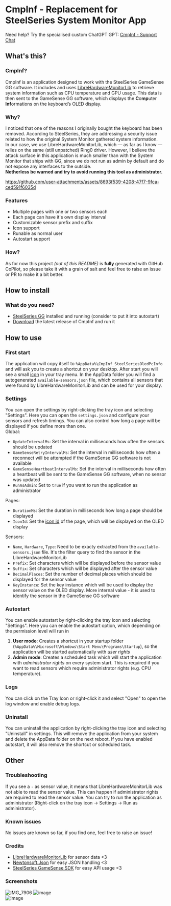 # CmpInf - Replacement for SteelSeries System Monitor App  

Need help? Try the specialised custom ChatGPT GPT: [CmpInf - Support Chat](https://chatgpt.com/g/g-68641753205881918fcb09f3d3331c55-cmpinf-support-chat)  
  
## What's this?

### CmpInf?    
CmpInf is an application designed to work with the SteelSeries GameSense GG software. It includes and uses [LibreHardwareMonitorLib](https://github.com/LibreHardwareMonitor/LibreHardwareMonitor) to retrieve system information such as CPU temperature and GPU usage. This data is then sent to the GameSense GG software, which displays the **C**o**mp**uter **Inf**ormations on the keyboard’s OLED display.  
  
### Why?  
I noticed that one of the reasons I originally bought the keyboard has been removed. According to SteelSeries, they are addressing a security issue related to how the original System Monitor gathered system information.  
In our case, we use LibreHardwareMonitorLib, which — as far as I know — relies on the same (still unpatched) Ring0 driver. However, I believe the attack surface in this application is much smaller than with the System Monitor that ships with GG, since we do not run as admin by default and do not expose any interfaces to the outside.   
**Netherless be warned and try to avoid running this tool as administrator.** 


https://github.com/user-attachments/assets/8693f539-4208-47f7-9fca-ced591f6035d  

### Features  
- Multiple pages with one or two sensors each
- Each page can have it's own display interval
- Customizable sensor prefix and suffix
- Icon support
- Runable as normal user
- Autostart support
   
### How?
As for now this project _(out of this README)_ is **fully** generated with GitHub CoPilot, so please take it with a grain of salt and feel free to raise an issue or PR to make it a bit better.  

## How to install  

### What do you need?  
- [SteelSeries GG](https://steelseries.com/gg) installed and running (consider to put it into autostart)
- [Download](https://github.com/TBSniller/cmpinf/releases/latest) the latest release of CmpInf and run it

## How to use
### First start  
The application will copy itself to `%AppData%\CmpInf_SteelSeriesOledPcInfo` and will ask you to create a shortcut on your desktop. After start you will see a small [icon](https://github.com/TBSniller/cmpinf/blob/main/cmpinf_icon.ico) in your tray menu. 
In the AppData folder you will find a autogenerated `available-sensors.json` file, which contains all sensors that were found by LibreHardwareMonitorLib and can be used for your display.  

### Settings 
You can open the settings by right-clicking the tray icon and selecting "Settings". Here you can open the `settings.json` and configure your sensors and refresh timings. You can also control how long a page will be displayed if you define more than one.    
Global:  
- `UpdateIntervalMs`: Set the interval in milliseconds how often the sensors should be updated
- `GameSenseRetryIntervalMs`: Set the interval in milliseconds how often a reconnect will be attempted if the GameSense GG software is not available
- `GameSenseHeartbeatIntervalMs`: Set the interval in milliseconds how often a heartbeat will be sent to the GameSense GG software, when no sensor was updated
- `RunAsAdmin`: Set to `true` if you want to run the application as administrator
  
Pages:  
- `DurationMs`: Set the duration in milliseconds how long a page should be displayed
- `IconId`: Set the [icon id](https://github.com/SteelSeries/gamesense-sdk/blob/master/doc/api/event-icons.md) of the page, which will be displayed on the OLED display
  
Sensors:  
- `Name`, `Hardware`, `Type`: Need to be exacty extracted from the `available-sensors.json` file. It's the filter query to find the sensor in the LibreHardwareMonitorLib
- `Prefix`: Set characters which will be displayed before the sensor value
- `Suffix`: Set characters which will be displayed after the sensor value
- `DecimalPlaces`: Set the number of decimal places which should be displayed for the sensor value
- `KeyInstance`: Set the key instance which will be used to display the sensor value on the OLED display. More internal value - it is used to identify the sensor in the GameSense GG software

### Autostart
You can enable autostart by right-clicking the tray icon and selecting "Settings". Here you can enable the autostart option, which depending on the permission level will run in
1. **User mode**: Creates a shortcut in your startup folder (`%AppData%\Microsoft\Windows\Start Menu\Programs\Startup`), so the application will be started automatically with *user rights*
2. **Admin mode**: Creates a scheduled task which will start the application with *administrator rights* on every system start. This is required if you want to read sensors which require administrator rights (e.g. CPU temperature).

### Logs
You can click on the Tray Icon or right-click it and select "Open" to open the log window and enable debug logs.  

### Uninstall
You can uninstall the application by right-clicking the tray icon and selecting "Uninstall" in settings. This will remove the application from your system and delete the AppData folder on the next reboot. If you have enabled autostart, it will also remove the shortcut or scheduled task.  

## Other

### Troubleshooting
If you see a `-` as sensor value, it means that LibreHardwareMonitorLib was not able to read the sensor value. This can happen if administrator rights are required to read the sensor value. You can try to run the application as administrator (Right-click on the tray icon -> Settings -> Run as administrator).  
  
### Known issues  
No issues are known so far, if you find one, feel free to raise an issue!  
  

### Credits
- [LibreHardwareMonitorLib](https://github.com/LibreHardwareMonitor/LibreHardwareMonitor) for sensor data <3  
- [Newtonsoft.Json](https://github.com/JamesNK/Newtonsoft.Json) for easy JSON handling <3  
- [SteelSeries GameSense SDK](https://github.com/SteelSeries/gamesense-sdk) for easy API usage <3  

### Screenshots  

![IMG_7906](https://github.com/user-attachments/assets/dd5928d4-c02d-425e-8f2f-b44a1f9fe047)
![image](https://github.com/user-attachments/assets/d86b7ce4-732f-4fcd-aed3-c7242c3ec867)  
![image](https://github.com/user-attachments/assets/f2978d14-ab04-45c2-81b4-ece9565551ba)  
